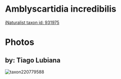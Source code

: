 
Amblyscartidia incredibilis
===========================
  
[iNaturalist taxon id: 931975](https://www.inaturalist.org/taxa/931975)
# Photos

## by: Tiago Lubiana
  
![taxon220779588](https://inaturalist-open-data.s3.amazonaws.com/photos/236574724/medium.jpg)